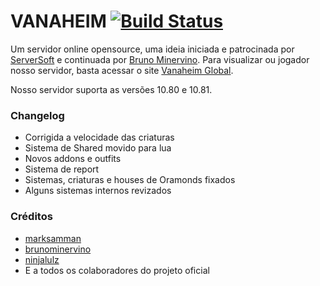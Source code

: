 VANAHEIM [![Build Status](https://travis-ci.org/otsolutions/Vanaheim.svg?branch=master)](https://travis-ci.org/otsolutions/Vanaheim)
===============

Um servidor online opensource, uma ideia iniciada e patrocinada por [ServerSoft](http://www.serversoft.com.br/painel/aff.php?aff=150) e continuada por [Bruno Minervino](https://github.com/brunominervino). Para visualizar ou jogador nosso servidor, basta acessar o site [Vanaheim Global](http://www.vanaheimglobal.com).

Nosso servidor suporta as versões 10.80 e 10.81.

### Changelog

* Corrigida a velocidade das criaturas
* Sistema de Shared movido para lua
* Novos addons e outfits
* Sistema de report
* Sistemas, criaturas e houses de Oramonds fixados
* Alguns sistemas internos revizados

### Créditos
* [marksamman](https://github.com/marksamman)
* [brunominervino](https://github.com/brunominervino)
* [ninjalulz](https://github.com/ninjalulz)
* E a todos os colaboradores do projeto oficial
